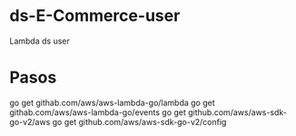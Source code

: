 # ds-E-Commerce-user
Lambda ds user
# Pasos
go get githab.com/aws/aws-lambda-go/lambda
go get githab.com/aws/aws-lambda-go/events
go get github.com/aws/aws-sdk-go-v2/aws
go get github.com/aws/aws-sdk-go-v2/config